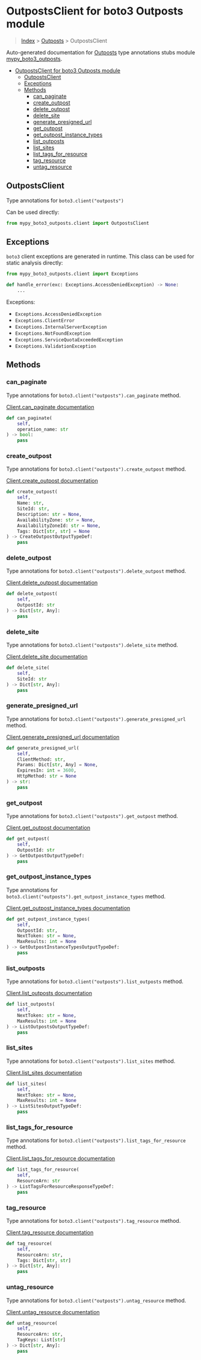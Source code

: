 # OutpostsClient for boto3 Outposts module

> [Index](../index.md) > [Outposts](./index.md) > OutpostsClient

Auto-generated documentation for [Outposts](https://boto3.amazonaws.com/v1/documentation/api/latest/reference/services/outposts.html#Outposts)
type annotations stubs module [mypy_boto3_outposts](https://pypi.org/project/mypy-boto3-outposts/).

- [OutpostsClient for boto3 Outposts module](#outpostsclient-for-boto3-outposts-module)
  - [OutpostsClient](#outpostsclient)
  - [Exceptions](#exceptions)
  - [Methods](#methods)
    - [can_paginate](#can_paginate)
    - [create_outpost](#create_outpost)
    - [delete_outpost](#delete_outpost)
    - [delete_site](#delete_site)
    - [generate_presigned_url](#generate_presigned_url)
    - [get_outpost](#get_outpost)
    - [get_outpost_instance_types](#get_outpost_instance_types)
    - [list_outposts](#list_outposts)
    - [list_sites](#list_sites)
    - [list_tags_for_resource](#list_tags_for_resource)
    - [tag_resource](#tag_resource)
    - [untag_resource](#untag_resource)

## OutpostsClient

Type annotations for `boto3.client("outposts")`

Can be used directly:

```python
from mypy_boto3_outposts.client import OutpostsClient
```

## Exceptions


`boto3` client exceptions are generated in runtime. This class can be used for static analysis directly:

```python
from mypy_boto3_outposts.client import Exceptions

def handle_error(exc: Exceptions.AccessDeniedException) -> None:
    ...
```


Exceptions:

- `Exceptions.AccessDeniedException`
- `Exceptions.ClientError`
- `Exceptions.InternalServerException`
- `Exceptions.NotFoundException`
- `Exceptions.ServiceQuotaExceededException`
- `Exceptions.ValidationException`


## Methods


### can_paginate

Type annotations for `boto3.client("outposts").can_paginate` method.

[Client.can_paginate documentation](https://boto3.amazonaws.com/v1/documentation/api/latest/reference/services/outposts.html#Outposts.Client.can_paginate)

```python
def can_paginate(
    self,
    operation_name: str
) -> bool:
    pass
```

### create_outpost

Type annotations for `boto3.client("outposts").create_outpost` method.

[Client.create_outpost documentation](https://boto3.amazonaws.com/v1/documentation/api/latest/reference/services/outposts.html#Outposts.Client.create_outpost)

```python
def create_outpost(
    self,
    Name: str,
    SiteId: str,
    Description: str = None,
    AvailabilityZone: str = None,
    AvailabilityZoneId: str = None,
    Tags: Dict[str, str] = None
) -> CreateOutpostOutputTypeDef:
    pass
```

### delete_outpost

Type annotations for `boto3.client("outposts").delete_outpost` method.

[Client.delete_outpost documentation](https://boto3.amazonaws.com/v1/documentation/api/latest/reference/services/outposts.html#Outposts.Client.delete_outpost)

```python
def delete_outpost(
    self,
    OutpostId: str
) -> Dict[str, Any]:
    pass
```

### delete_site

Type annotations for `boto3.client("outposts").delete_site` method.

[Client.delete_site documentation](https://boto3.amazonaws.com/v1/documentation/api/latest/reference/services/outposts.html#Outposts.Client.delete_site)

```python
def delete_site(
    self,
    SiteId: str
) -> Dict[str, Any]:
    pass
```

### generate_presigned_url

Type annotations for `boto3.client("outposts").generate_presigned_url` method.

[Client.generate_presigned_url documentation](https://boto3.amazonaws.com/v1/documentation/api/latest/reference/services/outposts.html#Outposts.Client.generate_presigned_url)

```python
def generate_presigned_url(
    self,
    ClientMethod: str,
    Params: Dict[str, Any] = None,
    ExpiresIn: int = 3600,
    HttpMethod: str = None
) -> str:
    pass
```

### get_outpost

Type annotations for `boto3.client("outposts").get_outpost` method.

[Client.get_outpost documentation](https://boto3.amazonaws.com/v1/documentation/api/latest/reference/services/outposts.html#Outposts.Client.get_outpost)

```python
def get_outpost(
    self,
    OutpostId: str
) -> GetOutpostOutputTypeDef:
    pass
```

### get_outpost_instance_types

Type annotations for `boto3.client("outposts").get_outpost_instance_types` method.

[Client.get_outpost_instance_types documentation](https://boto3.amazonaws.com/v1/documentation/api/latest/reference/services/outposts.html#Outposts.Client.get_outpost_instance_types)

```python
def get_outpost_instance_types(
    self,
    OutpostId: str,
    NextToken: str = None,
    MaxResults: int = None
) -> GetOutpostInstanceTypesOutputTypeDef:
    pass
```

### list_outposts

Type annotations for `boto3.client("outposts").list_outposts` method.

[Client.list_outposts documentation](https://boto3.amazonaws.com/v1/documentation/api/latest/reference/services/outposts.html#Outposts.Client.list_outposts)

```python
def list_outposts(
    self,
    NextToken: str = None,
    MaxResults: int = None
) -> ListOutpostsOutputTypeDef:
    pass
```

### list_sites

Type annotations for `boto3.client("outposts").list_sites` method.

[Client.list_sites documentation](https://boto3.amazonaws.com/v1/documentation/api/latest/reference/services/outposts.html#Outposts.Client.list_sites)

```python
def list_sites(
    self,
    NextToken: str = None,
    MaxResults: int = None
) -> ListSitesOutputTypeDef:
    pass
```

### list_tags_for_resource

Type annotations for `boto3.client("outposts").list_tags_for_resource` method.

[Client.list_tags_for_resource documentation](https://boto3.amazonaws.com/v1/documentation/api/latest/reference/services/outposts.html#Outposts.Client.list_tags_for_resource)

```python
def list_tags_for_resource(
    self,
    ResourceArn: str
) -> ListTagsForResourceResponseTypeDef:
    pass
```

### tag_resource

Type annotations for `boto3.client("outposts").tag_resource` method.

[Client.tag_resource documentation](https://boto3.amazonaws.com/v1/documentation/api/latest/reference/services/outposts.html#Outposts.Client.tag_resource)

```python
def tag_resource(
    self,
    ResourceArn: str,
    Tags: Dict[str, str]
) -> Dict[str, Any]:
    pass
```

### untag_resource

Type annotations for `boto3.client("outposts").untag_resource` method.

[Client.untag_resource documentation](https://boto3.amazonaws.com/v1/documentation/api/latest/reference/services/outposts.html#Outposts.Client.untag_resource)

```python
def untag_resource(
    self,
    ResourceArn: str,
    TagKeys: List[str]
) -> Dict[str, Any]:
    pass
```




